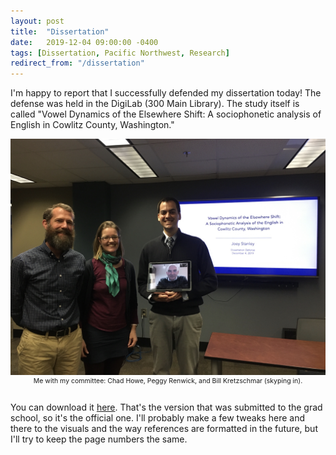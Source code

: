 ```yaml
---
layout: post
title:  "Dissertation"
date:   2019-12-04 09:00:00 -0400
tags: [Dissertation, Pacific Northwest, Research]
redirect_from: "/dissertation"
---
```


I'm happy to report that I successfully defended my dissertation today! The defense was held in the DigiLab (300 Main Library). The study itself is called "Vowel Dynamics of the Elsewhere Shift: A sociophonetic analysis of English in Cowlitz County, Washington."

<center style = "font-size: 75%;">
<img class="rounded" src="/images/photos/dissertation_defense.jpg"/>
<br/>
Me with my committee: Chad Howe, Peggy Renwick, and Bill Kretzschmar (skyping in).
<br/>
<br/>
</center>

You can download it [here](/downloads/200417-dissertation_submitted.pdf). That's the version that was submitted to the grad school, so it's the official one. I'll probably make a few tweaks here and there to the visuals and the way references are formatted in the future, but I'll try to keep the page numbers the same. 

